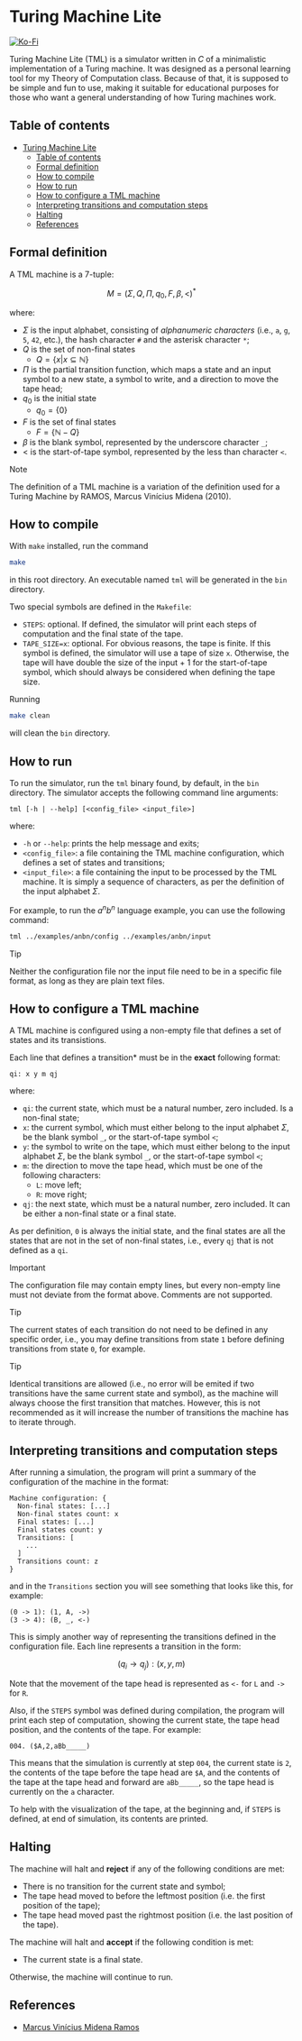 # Turing Machine Lite

[![Ko-Fi](https://img.shields.io/static/v1?message=Buy%20me%20a%20coffee&logo=kofi&labelColor=ff5e5b&color=434B57&logoColor=white&label=%20)](https://ko-fi.com/ualacecafe)

Turing Machine Lite (TML) is a simulator written in _C_ of a minimalistic implementation of a Turing machine. It was designed as a personal learning tool for my Theory of Computation class. Because of that, it is supposed to be simple and fun to use, making it suitable for educational purposes for those who want a general understanding of how Turing machines work.

## Table of contents
- [Turing Machine Lite](#turing-machine-lite)
  - [Table of contents](#table-of-contents)
  - [Formal definition](#formal-definition)
  - [How to compile](#how-to-compile)
  - [How to run](#how-to-run)
  - [How to configure a TML machine](#how-to-configure-a-tml-machine)
  - [Interpreting transitions and computation steps](#interpreting-transitions-and-computation-steps)
  - [Halting](#halting)
  - [References](#references)

## Formal definition

A TML machine is a 7-tuple:

$$M = (\Sigma, Q, \Pi, q_0, F, \beta, <)^*$$

where:

- $\Sigma$ is the input alphabet, consisting of _alphanumeric characters_ (i.e., `a`, `g`, `5`, `42`, etc.), the hash character `#` and the asterisk character `*`;
- $Q$ is the set of non-final states
  - $Q = \{ x | x \subseteq \mathbb{N} \}$
- $\Pi$ is the partial transition function, which maps a state and an input symbol to a new state, a symbol to write, and a direction to move the tape head;
- $q_0$ is the initial state
  - $q_0 = \{ 0 \}$
- $F$ is the set of final states
  - $F = \{ \mathbb{N} - Q \}$
- $\beta$ is the blank symbol, represented by the underscore character `_`;
- $<$ is the start-of-tape symbol, represented by the less than character `<`.

> [!NOTE]
> The definition of a TML machine is a variation of the definition used for a Turing Machine by RAMOS, Marcus Vinícius Midena (2010).

## How to compile

With `make` installed, run the command

```bash
make
```

in this root directory. An executable named `tml` will be generated in the `bin` directory.

Two special symbols are defined in the `Makefile`:
  - `STEPS`: optional. If defined, the simulator will print each steps of computation and the final state of the tape.
  - `TAPE_SIZE=x`: optional. For obvious reasons, the tape is finite. If this symbol is defined, the simulator will use a tape of size `x`. Otherwise, the tape will have double the size of the input + 1 for the start-of-tape symbol, which should always be considered when defining the tape size.

Running

```bash
make clean
```

will clean the `bin` directory.

## How to run

To run the simulator, run the `tml` binary found, by default, in the `bin` directory. The simulator accepts the following command line arguments:

```
tml [-h | --help] [<config_file> <input_file>]
```

where:
- `-h` or `--help`: prints the help message and exits;
- `<config_file>`: a file containing the TML machine configuration, which defines a set of states and transitions;
- `<input_file>`: a file containing the input to be processed by the TML machine. It is simply a sequence of characters, as per the definition of the input alphabet $\Sigma$.

For example, to run the $a^nb^n$ language example, you can use the following command:

```bash
tml ../examples/anbn/config ../examples/anbn/input
```

> [!TIP]
> Neither the configuration file nor the input file need to be in a specific file format, as long as they are plain text files.

## How to configure a TML machine

A TML machine is configured using a non-empty file that defines a set of states and its transistions.

Each line that defines a transition* must be in the **exact** following format:

```
qi: x y m qj
```

where:
- `qi`: the current state, which must be a natural number, zero included. Is a non-final state;
- `x`: the current symbol, which must either belong to the input alphabet $\Sigma$, be the blank symbol `_`, or the start-of-tape symbol `<`;
- `y`: the symbol to write on the tape, which must either belong to the input alphabet $\Sigma$, be the blank symbol `_`, or the start-of-tape symbol `<`;
- `m`: the direction to move the tape head, which must be one of the following characters:
  - `L`: move left;
  - `R`: move right;
- `qj`: the next state, which must be a natural number, zero included. It can be either a non-final state or a final state.

As per definition, `0` is always the initial state, and the final states are all the states that are not in the set of non-final states, i.e., every `qj` that is not defined as a `qi`.

> [!IMPORTANT]
> The configuration file may contain empty lines, but every non-empty line must not deviate from the format above. Comments are not supported.

> [!TIP]
> The current states of each transition do not need to be defined in any specific order, i.e., you may define transitions from state `1` before defining transitions from state `0`, for example.

> [!TIP]
> Identical transitions are allowed (i.e., no error will be emited if two transitions have the same current state and symbol), as the machine will always choose the first transition that matches. However, this is not recommended as it will increase the number of transitions the machine has to iterate through.

## Interpreting transitions and computation steps

After running a simulation, the program will print a summary of the configuration of the machine in the format:

```
Machine configuration: {
  Non-final states: [...]
  Non-final states count: x
  Final states: [...]
  Final states count: y
  Transitions: [
    ...
  ]
  Transitions count: z
}
```

and in the `Transitions` section you will see something that looks like this, for example:

```
(0 -> 1): (1, A, ->)
(3 -> 4): (B, _, <-)
```
This is simply another way of representing the transitions defined in the configuration file. Each line represents a transition in the form:

$$(q_i \rightarrow q_j): (x, y, m)$$

Note that the movement of the tape head is represented as `<-` for `L` and `->` for `R`.

Also, if the `STEPS` symbol was defined during compilation, the program will print each step of computation, showing the current state, the tape head position, and the contents of the tape. For example:

```
004. ($A,2,aBb_____)
```

This means that the simulation is currently at step `004`, the current state is `2`, the contents of the tape before the tape head are `$A`, and the contents of the tape at the tape head and forward are `aBb_____`, so the tape head is currently on the `a` character.

To help with the visualization of the tape, at the beginning and, if `STEPS` is defined, at end of simulation, its contents are printed.

## Halting

The machine will halt and **reject** if any of the following conditions are met:
- There is no transition for the current state and symbol;
- The tape head moved to before the leftmost position (i.e. the first position of the tape);
- The tape head moved past the rightmost position (i.e. the last position of the tape).

The machine will halt and **accept** if the following condition is met:
- The current state is a final state.

Otherwise, the machine will continue to run.

## References

- [Marcus Vinícius Midena Ramos](http://lattes.cnpq.br/7833733286842741)
